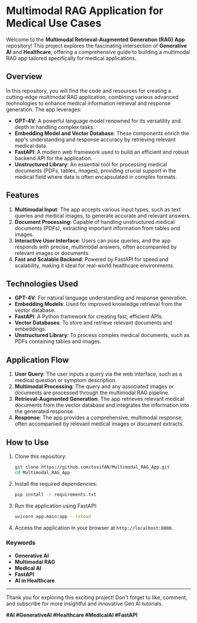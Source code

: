 # Multimodal RAG Application for Medical Use Cases

Welcome to the **Multimodal Retrieval-Augmented Generation (RAG) App** repository! This project explores the fascinating intersection of **Generative AI** and **Healthcare**, offering a comprehensive guide to building a multimodal RAG app tailored specifically for medical applications.

## Overview

In this repository, you will find the code and resources for creating a cutting-edge multimodal RAG application, combining various advanced technologies to enhance medical information retrieval and response generation. The app leverages:

- **GPT-4V**: A powerful language model renowned for its versatility and depth in handling complex tasks.
- **Embedding Model and Vector Database**: These components enrich the app's understanding and response accuracy by retrieving relevant medical data.
- **FastAPI**: A modern web framework used to build an efficient and robust backend API for the application.
- **Unstructured Library**: An essential tool for processing medical documents (PDFs, tables, images), providing crucial support in the medical field where data is often encapsulated in complex formats.

## Features

1. **Multimodal Input**: The app accepts various input types, such as text queries and medical images, to generate accurate and relevant answers.
2. **Document Processing**: Capable of handling unstructured medical documents (PDFs), extracting important information from tables and images.
3. **Interactive User Interface**: Users can pose queries, and the app responds with precise, multimodal answers, often accompanied by relevant images or documents.
4. **Fast and Scalable Backend**: Powered by FastAPI for speed and scalability, making it ideal for real-world healthcare environments.

## Technologies Used

- **GPT-4V**: For natural language understanding and response generation.
- **Embedding Models**: Used for improved knowledge retrieval from the vector database.
- **FastAPI**: A Python framework for creating fast, efficient APIs.
- **Vector Databases**: To store and retrieve relevant documents and embeddings.
- **Unstructured Library**: To process complex medical documents, such as PDFs containing tables and images.

## Application Flow

1. **User Query**: The user inputs a query via the web interface, such as a medical question or symptom description.
2. **Multimodal Processing**: The query and any associated images or documents are processed through the multimodal RAG pipeline.
3. **Retrieval-Augmented Generation**: The app retrieves relevant medical documents from the vector database and integrates the information into the generated response.
4. **Response**: The app provides a comprehensive, multimodal response, often accompanied by relevant medical images or document extracts.

## How to Use

1. Clone this repository:

    ```bash
    git clone https://github.com/tosifAN/Multimodal_RAG_App.git
    cd Multimodal_RAG_App
    ```

2. Install the required dependencies:

    ```bash
    pip install -r requirements.txt
    ```

3. Run the application using FastAPI:

    ```bash
    uvicorn app.main:app --reload
    ```

4. Access the application in your browser at `http://localhost:8000`.



### Keywords

- **Generative AI**
- **Multimodal RAG**
- **Medical AI**
- **FastAPI**
- **AI in Healthcare**

---

Thank you for exploring this exciting project! Don't forget to like, comment, and subscribe for more insightful and innovative Gen AI tutorials.

**#AI #GenerativeAI #Healthcare #MedicalAI #FastAPI**

